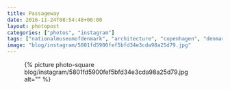 ```yaml
---
title: Passageway
date: 2016-11-24T08:54:48+00:00
layout: photopost
categories: ["photos", "instagram"]
tags: ["nationalmuseumofdenmark", "architecture", "copenhagen", "denmark", "blackandwhite", "københavn"]
image: "blog/instagram/5801fd5900fef5bfd34e3cda98a25d79.jpg"
---
```


<figure class="photo photo--square">
  {% picture photo-square blog/instagram/5801fd5900fef5bfd34e3cda98a25d79.jpg alt="" %}
</figure>


